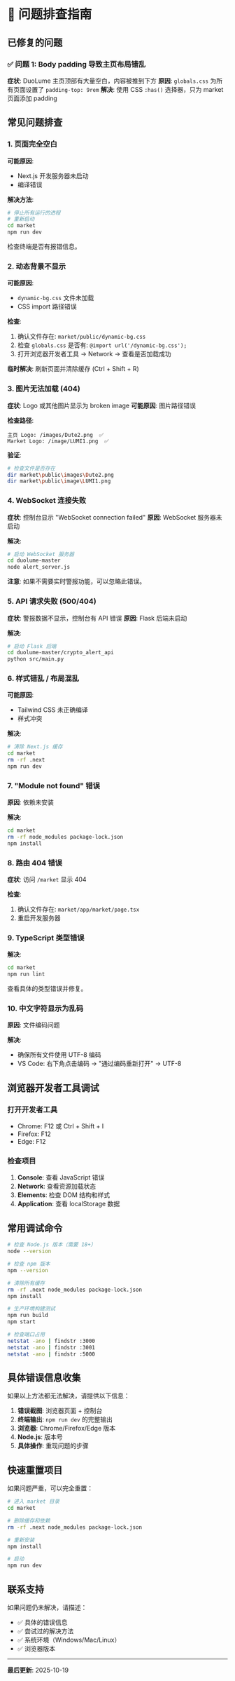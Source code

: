 # 🔧 问题排查指南

## 已修复的问题

### ✅ 问题 1: Body padding 导致主页布局错乱
**症状**: DuoLume 主页顶部有大量空白，内容被推到下方
**原因**: `globals.css` 为所有页面设置了 `padding-top: 9rem`
**解决**: 使用 CSS `:has()` 选择器，只为 market 页面添加 padding

## 常见问题排查

### 1. 页面完全空白

**可能原因**:
- Next.js 开发服务器未启动
- 编译错误

**解决方法**:
```bash
# 停止所有运行的进程
# 重新启动
cd market
npm run dev
```

检查终端是否有报错信息。

### 2. 动态背景不显示

**可能原因**:
- `dynamic-bg.css` 文件未加载
- CSS import 路径错误

**检查**:
1. 确认文件存在: `market/public/dynamic-bg.css`
2. 检查 `globals.css` 是否有: `@import url('/dynamic-bg.css');`
3. 打开浏览器开发者工具 → Network → 查看是否加载成功

**临时解决**: 刷新页面并清除缓存 (Ctrl + Shift + R)

### 3. 图片无法加载 (404)

**症状**: Logo 或其他图片显示为 broken image
**可能原因**: 图片路径错误

**检查路径**:
```
主页 Logo: /images/Dute2.png  ✅
Market Logo: /image/LUMI1.png  ✅
```

**验证**:
```bash
# 检查文件是否存在
dir market\public\images\Dute2.png
dir market\public\image\LUMI1.png
```

### 4. WebSocket 连接失败

**症状**: 控制台显示 "WebSocket connection failed"
**原因**: WebSocket 服务器未启动

**解决**:
```bash
# 启动 WebSocket 服务器
cd duolume-master
node alert_server.js
```

**注意**: 如果不需要实时警报功能，可以忽略此错误。

### 5. API 请求失败 (500/404)

**症状**: 警报数据不显示，控制台有 API 错误
**原因**: Flask 后端未启动

**解决**:
```bash
# 启动 Flask 后端
cd duolume-master/crypto_alert_api
python src/main.py
```

### 6. 样式错乱 / 布局混乱

**可能原因**:
- Tailwind CSS 未正确编译
- 样式冲突

**解决**:
```bash
# 清除 Next.js 缓存
cd market
rm -rf .next
npm run dev
```

### 7. "Module not found" 错误

**原因**: 依赖未安装

**解决**:
```bash
cd market
rm -rf node_modules package-lock.json
npm install
```

### 8. 路由 404 错误

**症状**: 访问 `/market` 显示 404

**检查**:
1. 确认文件存在: `market/app/market/page.tsx`
2. 重启开发服务器

### 9. TypeScript 类型错误

**解决**:
```bash
cd market
npm run lint
```

查看具体的类型错误并修复。

### 10. 中文字符显示为乱码

**原因**: 文件编码问题

**解决**:
- 确保所有文件使用 UTF-8 编码
- VS Code: 右下角点击编码 → "通过编码重新打开" → UTF-8

## 浏览器开发者工具调试

### 打开开发者工具
- Chrome: F12 或 Ctrl + Shift + I
- Firefox: F12
- Edge: F12

### 检查项目
1. **Console**: 查看 JavaScript 错误
2. **Network**: 查看资源加载状态
3. **Elements**: 检查 DOM 结构和样式
4. **Application**: 查看 localStorage 数据

## 常用调试命令

```bash
# 检查 Node.js 版本（需要 18+）
node --version

# 检查 npm 版本
npm --version

# 清除所有缓存
rm -rf .next node_modules package-lock.json
npm install

# 生产环境构建测试
npm run build
npm start

# 检查端口占用
netstat -ano | findstr :3000
netstat -ano | findstr :3001
netstat -ano | findstr :5000
```

## 具体错误信息收集

如果以上方法都无法解决，请提供以下信息：

1. **错误截图**: 浏览器页面 + 控制台
2. **终端输出**: `npm run dev` 的完整输出
3. **浏览器**: Chrome/Firefox/Edge 版本
4. **Node.js**: 版本号
5. **具体操作**: 重现问题的步骤

## 快速重置项目

如果问题严重，可以完全重置：

```bash
# 进入 market 目录
cd market

# 删除缓存和依赖
rm -rf .next node_modules package-lock.json

# 重新安装
npm install

# 启动
npm run dev
```

## 联系支持

如果问题仍未解决，请描述：
- ✅ 具体的错误信息
- ✅ 尝试过的解决方法
- ✅ 系统环境（Windows/Mac/Linux）
- ✅ 浏览器版本

---

**最后更新**: 2025-10-19

